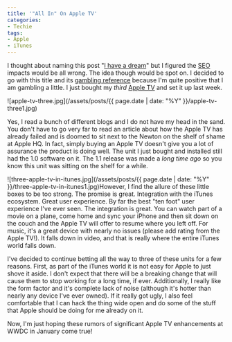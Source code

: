 ```yaml
---
title: '"All In" On Apple TV'
categories:
- Techie
tags:
- Apple
- iTunes
---
```


I thought about naming this post "[I have a dream](http://en.wikipedia.org/wiki/I_have_a_dream)" but I figured the [SEO](http://en.wikipedia.org/wiki/Search_engine_optimisation) impacts would be all wrong. The idea though would be spot on. I decided to go with this title and its [gambling reference](http://en.wikipedia.org/wiki/Betting_%2528poker%2529%23.22All_in.22) because I'm quite positive that I am gambling a little. I just bought my _third_ [Apple TV](http://www.apple.com/appletv/) and set it up last week.

![apple-tv-three.jpg](/assets/posts/{{ page.date | date: "%Y" }}/apple-tv-three1.jpg)

Yes, I read a bunch of different blogs and I do not have my head in the sand. You don't have to go very far to read an article about how the Apple TV has already failed and is doomed to sit next to the Newton on the shelf of shame at Apple HQ. In fact, simply buying an Apple TV doesn't give you a lot of assurance the product is doing well. The unit I just bought and installed still had the 1.0 software on it. The 1.1 release was made a _long time ago_ so you know this unit was sitting on the shelf for a while.

![three-apple-tv-in-itunes.jpg](/assets/posts/{{ page.date | date: "%Y" }}/three-apple-tv-in-itunes1.jpg)However, I find the allure of these little boxes to be too strong. The promise is great. Integration with the iTunes ecosystem. Great user experience. By far the best "ten foot" user experience I've ever seen. The integration is great. You can watch part of a movie on a plane, come home and sync your iPhone and then sit down on the couch and the Apple TV will offer to resume where you left off. For music, it's a great device with nearly no issues (please add rating from the Apple TV!). It falls down in video, and that is really where the entire iTunes world falls down.

I've decided to continue betting all the way to three of these units for a few reasons. First, as part of the iTunes world it is not easy for Apple to just shove it aside. I don't expect that there will be a breaking change that will cause them to stop working for a long time, if ever. Additionally, I really like the form factor and it's complete lack of noise (although it's hotter than nearly any device I've ever owned). If it really got ugly, I also feel comfortable that I can hack the thing wide open and do some of the stuff that Apple should be doing for me already on it.

Now, I'm just hoping these rumors of significant Apple TV enhancements at WWDC in January come true!
